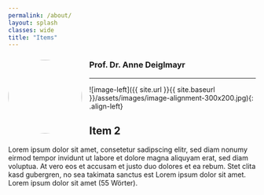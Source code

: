 ```yaml
---
permalink: /about/
layout: splash
classes: wide
title: "Items"
---
```


<h3><img style="float: left; margin: 0px 15px 15px 0px; border-radius: 50%;" src="assets/images/Deiglmayr.jpg" width="150" hight="200" />Prof. Dr. Anne Deiglmayr</h3>

---

![image-left]({{ site.url }}{{ site.baseurl }}/assets/images/image-alignment-300x200.jpg){: .align-left}

## Item 2

Lorem ipsum dolor sit amet, consetetur sadipscing elitr, sed diam nonumy eirmod tempor invidunt ut labore et dolore magna aliquyam erat, sed diam voluptua. At vero eos et accusam et justo duo dolores et ea rebum. Stet clita kasd gubergren, no sea takimata sanctus est Lorem ipsum dolor sit amet. Lorem ipsum dolor sit amet (55 Wörter).
